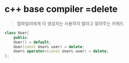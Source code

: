 # c++ base compiler =delete

> 컴파일러에게 이 생성자는 사용하지 말라고 알려주는 키워드

```cpp
class User{
    public:
    User() = default;
    User(const User& user) = delete;
    User& operator=(const User& user) = delete;
};
```
